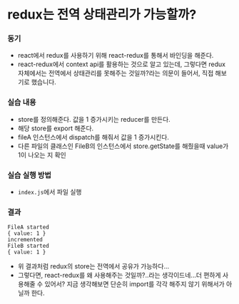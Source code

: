 # redux는 전역 상태관리가 가능할까?

### 동기

- react에서 redux를 사용하기 위해 react-redux를 통해서 바인딩을 해준다.
- react-redux에서 context api를 활용하는 것으로 알고 있는데, 그렇다면 redux 자체에서는 전역에서 상태관리를 못해주는 것일까?라는 의문이 들어서, 직접 해보기로 했습니다.

### 실습 내용

- store를 정의해준다. 값을 1 증가시키는 reducer를 만든다.
- 해당 store를 export 해준다.
- fileA 인스턴스에서 dispatch를 해줘서 값을 1 증가시킨다.
- 다른 파일의 클래스인 FileB의 인스턴스에서 store.getState를 해줬을때 value가 1이 나오는 지 확인

### 실습 실행 방법

- `index.js`에서 파일 실행

### 결과

```
FileA started
{ value: 1 }
incremented
FileB started
{ value: 1 }
```

- 위 결과처럼 redux의 store는 전역에서 공유가 가능하다...
- 그렇다면, react-redux를 왜 사용해주는 것일까?..라는 생각이드네...더 편하게 사용해줄 수 있어서? 지금 생각해보면 단순히 import를 각각 해주지 않기 위해서가 아닐까 한다.

